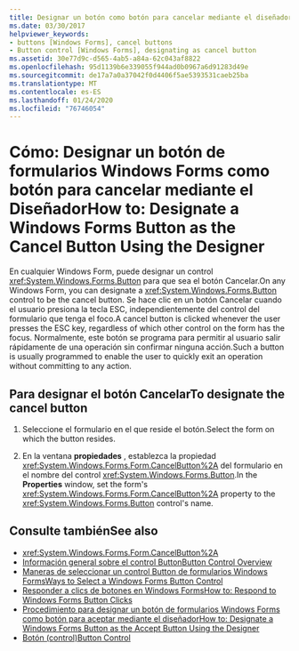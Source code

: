 ```yaml
---
title: Designar un botón como botón para cancelar mediante el diseñador
ms.date: 03/30/2017
helpviewer_keywords:
- buttons [Windows Forms], cancel buttons
- Button control [Windows Forms], designating as cancel button
ms.assetid: 30e77d9c-d565-4ab5-a84a-62c043af8822
ms.openlocfilehash: 95d1139b6e339055f944ad0b0967a6d91283d49e
ms.sourcegitcommit: de17a7a0a37042f0d4406f5ae5393531caeb25ba
ms.translationtype: MT
ms.contentlocale: es-ES
ms.lasthandoff: 01/24/2020
ms.locfileid: "76746054"
---
```

# <a name="how-to-designate-a-windows-forms-button-as-the-cancel-button-using-the-designer"></a><span data-ttu-id="352aa-102">Cómo: Designar un botón de formularios Windows Forms como botón para cancelar mediante el Diseñador</span><span class="sxs-lookup"><span data-stu-id="352aa-102">How to: Designate a Windows Forms Button as the Cancel Button Using the Designer</span></span>
<span data-ttu-id="352aa-103">En cualquier Windows Form, puede designar un control <xref:System.Windows.Forms.Button> para que sea el botón Cancelar.</span><span class="sxs-lookup"><span data-stu-id="352aa-103">On any Windows Form, you can designate a <xref:System.Windows.Forms.Button> control to be the cancel button.</span></span> <span data-ttu-id="352aa-104">Se hace clic en un botón Cancelar cuando el usuario presiona la tecla ESC, independientemente del control del formulario que tenga el foco.</span><span class="sxs-lookup"><span data-stu-id="352aa-104">A cancel button is clicked whenever the user presses the ESC key, regardless of which other control on the form has the focus.</span></span> <span data-ttu-id="352aa-105">Normalmente, este botón se programa para permitir al usuario salir rápidamente de una operación sin confirmar ninguna acción.</span><span class="sxs-lookup"><span data-stu-id="352aa-105">Such a button is usually programmed to enable the user to quickly exit an operation without committing to any action.</span></span>

## <a name="to-designate-the-cancel-button"></a><span data-ttu-id="352aa-106">Para designar el botón Cancelar</span><span class="sxs-lookup"><span data-stu-id="352aa-106">To designate the cancel button</span></span>

1. <span data-ttu-id="352aa-107">Seleccione el formulario en el que reside el botón.</span><span class="sxs-lookup"><span data-stu-id="352aa-107">Select the form on which the button resides.</span></span>

2. <span data-ttu-id="352aa-108">En la ventana **propiedades** , establezca la propiedad <xref:System.Windows.Forms.Form.CancelButton%2A> del formulario en el nombre del control <xref:System.Windows.Forms.Button>.</span><span class="sxs-lookup"><span data-stu-id="352aa-108">In the **Properties** window, set the form's <xref:System.Windows.Forms.Form.CancelButton%2A> property to the <xref:System.Windows.Forms.Button> control's name.</span></span>

## <a name="see-also"></a><span data-ttu-id="352aa-109">Consulte también</span><span class="sxs-lookup"><span data-stu-id="352aa-109">See also</span></span>

- <xref:System.Windows.Forms.Form.CancelButton%2A>
- [<span data-ttu-id="352aa-110">Información general sobre el control Button</span><span class="sxs-lookup"><span data-stu-id="352aa-110">Button Control Overview</span></span>](button-control-overview-windows-forms.md)
- [<span data-ttu-id="352aa-111">Maneras de seleccionar un control Button de formularios Windows Forms</span><span class="sxs-lookup"><span data-stu-id="352aa-111">Ways to Select a Windows Forms Button Control</span></span>](ways-to-select-a-windows-forms-button-control.md)
- [<span data-ttu-id="352aa-112">Responder a clics de botones en Windows Forms</span><span class="sxs-lookup"><span data-stu-id="352aa-112">How to: Respond to Windows Forms Button Clicks</span></span>](how-to-respond-to-windows-forms-button-clicks.md)
- [<span data-ttu-id="352aa-113">Procedimiento para designar un botón de formularios Windows Forms como botón para aceptar mediante el diseñador</span><span class="sxs-lookup"><span data-stu-id="352aa-113">How to: Designate a Windows Forms Button as the Accept Button Using the Designer</span></span>](designate-a-wf-button-as-the-accept-button-using-the-designer.md)
- [<span data-ttu-id="352aa-114">Botón (control)</span><span class="sxs-lookup"><span data-stu-id="352aa-114">Button Control</span></span>](button-control-windows-forms.md)
